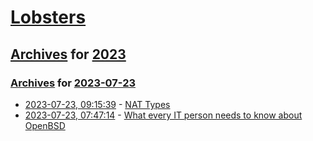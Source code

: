 # [Lobsters](../../../README.md)

## [Archives](../../index.md) for [2023](../index.md)

### [Archives](../../index.md) for [2023-07-23](index.md)

* [2023-07-23, 09:15:39](https://lobste.rs/s/1axagv/nat_types) - [NAT Types](https://www.roxlu.com/2021/070/nat-types)
* [2023-07-23, 07:47:14](https://lobste.rs/s/mrmjlz/what_every_it_person_needs_know_about) - [What every IT person needs to know about OpenBSD](https://nxdomain.no/~peter/what_every_it_person_needs_to_know_about_openbsd.html)
